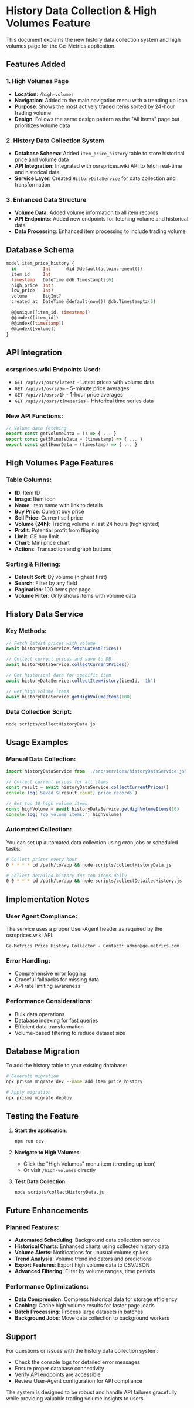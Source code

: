 # History Data Collection & High Volumes Feature

This document explains the new history data collection system and high volumes page for the Ge-Metrics application.

## Features Added

### 1. High Volumes Page
- **Location**: `/high-volumes` 
- **Navigation**: Added to the main navigation menu with a trending up icon
- **Purpose**: Shows the most actively traded items sorted by 24-hour trading volume
- **Design**: Follows the same design pattern as the "All Items" page but prioritizes volume data

### 2. History Data Collection System
- **Database Schema**: Added `item_price_history` table to store historical price and volume data
- **API Integration**: Integrated with osrsprices.wiki API to fetch real-time and historical data
- **Service Layer**: Created `HistoryDataService` for data collection and transformation

### 3. Enhanced Data Structure
- **Volume Data**: Added volume information to all item records
- **API Endpoints**: Added new endpoints for fetching volume and historical data
- **Data Processing**: Enhanced item processing to include trading volume

## Database Schema

```sql
model item_price_history {
  id          Int      @id @default(autoincrement())
  item_id     Int
  timestamp   DateTime @db.Timestamptz(6)
  high_price  Int?
  low_price   Int?
  volume      BigInt?
  created_at  DateTime @default(now()) @db.Timestamptz(6)

  @@unique([item_id, timestamp])
  @@index([item_id])
  @@index([timestamp])
  @@index([volume])
}
```

## API Integration

### osrsprices.wiki Endpoints Used:
- `GET /api/v1/osrs/latest` - Latest prices with volume data
- `GET /api/v1/osrs/5m` - 5-minute price averages
- `GET /api/v1/osrs/1h` - 1-hour price averages  
- `GET /api/v1/osrs/timeseries` - Historical time series data

### New API Functions:
```javascript
// Volume data fetching
export const getVolumeData = () => { ... }
export const get5MinuteData = (timestamp) => { ... }
export const get1HourData = (timestamp) => { ... }
```

## High Volumes Page Features

### Table Columns:
- **ID**: Item ID
- **Image**: Item icon
- **Name**: Item name with link to details
- **Buy Price**: Current buy price
- **Sell Price**: Current sell price
- **Volume (24h)**: Trading volume in last 24 hours (highlighted)
- **Profit**: Potential profit from flipping
- **Limit**: GE buy limit
- **Chart**: Mini price chart
- **Actions**: Transaction and graph buttons

### Sorting & Filtering:
- **Default Sort**: By volume (highest first)
- **Search**: Filter by any field
- **Pagination**: 100 items per page
- **Volume Filter**: Only shows items with volume data

## History Data Service

### Key Methods:

```javascript
// Fetch latest prices with volume
await historyDataService.fetchLatestPrices()

// Collect current prices and save to DB
await historyDataService.collectCurrentPrices()

// Get historical data for specific item
await historyDataService.collectItemHistory(itemId, '1h')

// Get high volume items
await historyDataService.getHighVolumeItems(100)
```

### Data Collection Script:
```bash
node scripts/collectHistoryData.js
```

## Usage Examples

### Manual Data Collection:
```javascript
import historyDataService from './src/services/historyDataService.js'

// Collect current prices for all items
const result = await historyDataService.collectCurrentPrices()
console.log(`Saved ${result.count} price records`)

// Get top 10 high volume items
const highVolume = await historyDataService.getHighVolumeItems(10)
console.log('Top volume items:', highVolume)
```

### Automated Collection:
You can set up automated data collection using cron jobs or scheduled tasks:

```bash
# Collect prices every hour
0 * * * * cd /path/to/app && node scripts/collectHistoryData.js

# Collect detailed history for top items daily
0 0 * * * cd /path/to/app && node scripts/collectDetailedHistory.js
```

## Implementation Notes

### User Agent Compliance:
The service uses a proper User-Agent header as required by the osrsprices.wiki API:
```
Ge-Metrics Price History Collector - Contact: admin@ge-metrics.com
```

### Error Handling:
- Comprehensive error logging
- Graceful fallbacks for missing data
- API rate limiting awareness

### Performance Considerations:
- Bulk data operations
- Database indexing for fast queries
- Efficient data transformation
- Volume-based filtering to reduce dataset size

## Database Migration

To add the history table to your existing database:

```bash
# Generate migration
npx prisma migrate dev --name add_item_price_history

# Apply migration
npx prisma migrate deploy
```

## Testing the Feature

1. **Start the application**:
   ```bash
   npm run dev
   ```

2. **Navigate to High Volumes**:
   - Click the "High Volumes" menu item (trending up icon)
   - Or visit `/high-volumes` directly

3. **Test Data Collection**:
   ```bash
   node scripts/collectHistoryData.js
   ```

## Future Enhancements

### Planned Features:
- **Automated Scheduling**: Background data collection service
- **Historical Charts**: Enhanced charts using collected history data  
- **Volume Alerts**: Notifications for unusual volume spikes
- **Trend Analysis**: Volume trend indicators and predictions
- **Export Features**: Export high volume data to CSV/JSON
- **Advanced Filtering**: Filter by volume ranges, time periods

### Performance Optimizations:
- **Data Compression**: Compress historical data for storage efficiency
- **Caching**: Cache high volume results for faster page loads
- **Batch Processing**: Process large datasets in batches
- **Background Jobs**: Move data collection to background workers

## Support

For questions or issues with the history data collection system:
- Check the console logs for detailed error messages
- Ensure proper database connectivity
- Verify API endpoints are accessible
- Review User-Agent configuration for API compliance

The system is designed to be robust and handle API failures gracefully while providing valuable trading volume insights to users. 